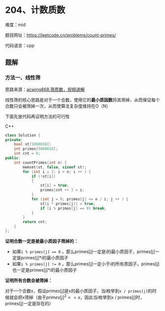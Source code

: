 # 204、计数质数
难度：mid

题目网址：https://leetcode.cn/problems/count-primes/

代码语言：cpp
## 题解
### 方法一、线性筛
思路来源：[acwing868.筛质数，视频讲解](https://www.acwing.com/problem/content/870/)

线性筛的核心思路是对于一个合数，使用它的**最小质因数**将其筛掉，从而保证每个合数只会被筛掉一次，从而使算法复杂度维持在O（N）

下面先放代码再证明方法的可行性

C++

```cpp
class Solution {
private: 
    bool st[5000010];
    int primes[5000010];
    int cnt = 0;
public:
    int countPrimes(int n) {
        memset(st, false, sizeof st);
        for (int i = 2; i < n; i ++ ) {
            if (!st[i]) 
            {
                st[i] = true;
                primes[cnt ++ ] = i;
            }
            for (int j = 0; primes[j] <= n / i; j ++ ) {
                st[i * primes[j]] = true;
                if (i % primes[j] == 0) break;
            }
        }
        return cnt;
    }
};
```

**证明合数一定是被最小质因子筛掉的：** 

* 如果`i % primes[j] == 0` ，那么primes[j]一定是i的最小质因子，primes[j]一定是primes[j]*i的最小质因子
* 如果`i % primes[j] != 0` ，那么primes[j]一定小于i的所有质因子，primes[j]也一定是primes[j]*i的最小质因子

**证明所有合数会被筛掉：**

对于一个合数x，假设primes[j]是x的最小质因子，当i枚举到`x / primes[j]`的时候就会把x筛掉（由于$`primes[j]^2 <= x`$，因此当i枚举到x / primes[j]时，primes[j]一定是存在的）
